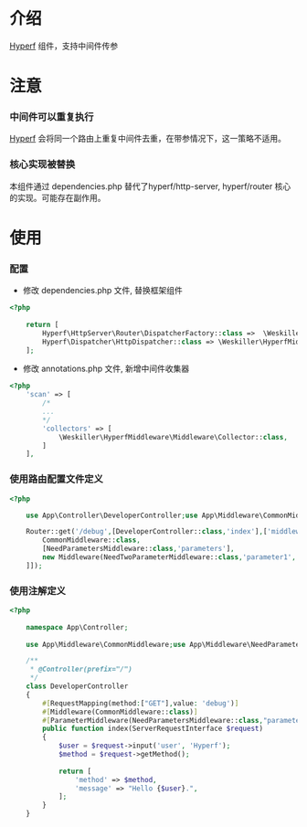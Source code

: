 # 介绍
[Hyperf](https://github.com/hyperf/hyperf) 组件，支持中间件传参

# 注意

### 中间件可以重复执行
[Hyperf](https://github.com/hyperf/hyperf) 会将同一个路由上重复中间件去重，在带参情况下，这一策略不适用。
### 核心实现被替换
本组件通过 dependencies.php 替代了hyperf/http-server, hyperf/router 核心的实现。可能存在副作用。

# 使用

### 配置
* 修改 dependencies.php 文件, 替换框架组件

```php
<?php
    
    return [
        Hyperf\HttpServer\Router\DispatcherFactory::class =>  \Weskiller\HyperfMiddleware\Http\DispatcherFactory::class,
        Hyperf\Dispatcher\HttpDispatcher::class => \Weskiller\HyperfMiddleware\Http\Dispatcher::class,
    ];
```

* 修改 annotations.php 文件, 新增中间件收集器

```php
<?php
    'scan' => [
        /*
        ...
        */
        'collectors' => [
            \Weskiller\HyperfMiddleware\Middleware\Collector::class,
        ]
    ],
```
### 使用路由配置文件定义

```php
<?php

    use App\Controller\DeveloperController;use App\Middleware\CommonMiddleware;use App\Middleware\NeedParametersMiddleware;use App\Middleware\NeedTwoParameterMiddleware;use Hyperf\HttpServer\Router\Router;use Weskiller\HyperfMiddleware\Middleware\Middleware;

    Router::get('/debug',[DeveloperController::class,'index'],['middleware' => [
        CommonMiddleware::class,                                                        //默认
        [NeedParametersMiddleware::class,'parameters'],                                 //带参数组
        new Middleware(NeedTwoParameterMiddleware::class,'parameter1','parameter2'),    //中间件实例
    ]]);
```

### 使用注解定义

```php
<?php
    
    namespace App\Controller;
    
    use App\Middleware\CommonMiddleware;use App\Middleware\NeedParametersMiddleware;use App\Middleware\NeedTwoParameterMiddleware;use Hyperf\HttpServer\Annotation\Controller;use Hyperf\HttpServer\Annotation\Middleware;use Weskiller\HyperfMiddleware\Middleware\Middleware as ParameterMiddleware;

    /**
     * @Controller(prefix="/")
     */
    class DeveloperController
    {
        #[RequestMapping(method:["GET"],value: 'debug')]
        #[Middleware(CommonMiddleware::class)]
        #[ParameterMiddleware(NeedParametersMiddleware::class,"parameter")] //可以和原注解混用，原注解优先级更高（先进后出）
        public function index(ServerRequestInterface $request)
        {
            $user = $request->input('user', 'Hyperf');
            $method = $request->getMethod();
    
            return [
                'method' => $method,
                'message' => "Hello {$user}.",
            ];
        }
    }
```